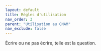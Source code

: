 ```yaml
---
layout: default
title: Règles d'utilisation
nav_order: 3
parent: "Utilisation au CNAM"
nav_exclude: false
---
```


Écrire ou ne pas écrire, telle est la question.
